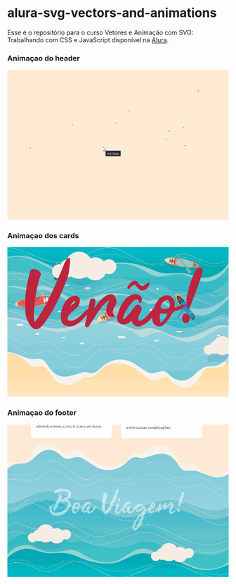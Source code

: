 # alura-svg-vectors-and-animations

Esse é o repositório  para o curso Vetores e Animação com SVG: Trabalhando com CSS e JavaScript disponível na [Alura](https://cursos.alura.com.br).

### Animaçao do header
![](./assets/images/gif-1.gif)

### Animaçao dos cards
![](./assets/images/gif-2.gif)

### Animaçao do footer
![](./assets/images/gif-3.gif)